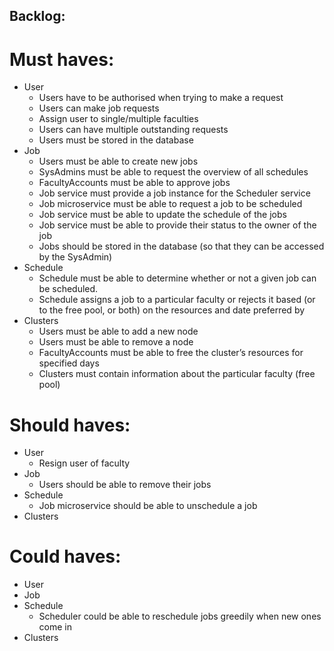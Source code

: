 ## Backlog: 

# Must haves:
- User
    - Users have to be authorised when trying to make a request
    - Users can make job requests
    - Assign user to single/multiple faculties
    - Users can have multiple outstanding requests
    - Users must be stored in the database
- Job
    - Users must be able to create new jobs
    - SysAdmins must be able to request the overview of all schedules
    - FacultyAccounts must be able to approve jobs
    - Job service must provide a job instance for the Scheduler service
    - Job microservice must be able to request a job to be scheduled
    - Job service must be able to update the schedule of the jobs
    - Job service must be able to provide their status to the owner of the job
    - Jobs should be stored in the database (so that they can be accessed by the SysAdmin)
- Schedule
    - Schedule must be able to determine whether or not a given job can be scheduled.
    - Schedule assigns a job to a particular faculty or rejects it based (or to the free pool, or both) on the resources and date preferred by
- Clusters
    - Users must be able to add a new node
    - Users must be able to remove a node
    - FacultyAccounts must be able to free the cluster’s resources for specified days
    - Clusters must contain information about the particular faculty (free pool)


# Should haves:

- User
    - Resign user of faculty
- Job
    - Users should be able to remove their jobs
- Schedule
    - Job microservice should be able to unschedule a job
- Clusters


# Could haves:

- User
- Job
- Schedule
    - Scheduler could be able to reschedule jobs greedily when new ones come in
- Clusters
